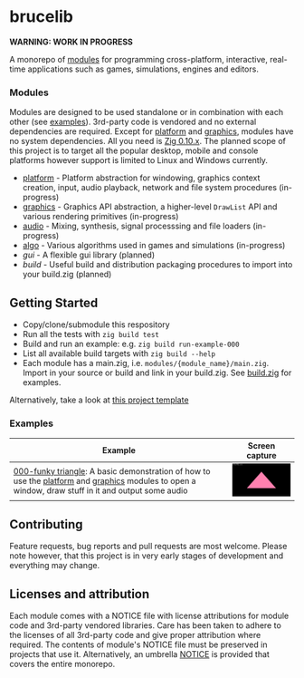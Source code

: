 # brucelib

**WARNING: WORK IN PROGRESS**

A monorepo of [modules](#modules) for programming cross-platform, interactive, real-time applications such as games, simulations, engines and editors.


### Modules

Modules are designed to be used standalone or in combination with each other (see [examples](#examples)). 3rd-party code is vendored and no external dependencies are required. Except for [platform](modules/platform/) and [graphics](modules/graphics/), modules have no system dependencies. All you need is [Zig 0.10.x](https://github.com/ziglang/zig). The planned scope of this project is to target all the popular desktop, mobile and console platforms however support is limited to Linux and Windows currently.

- [platform](modules/platform/) - Platform abstraction for windowing, graphics context creation, input, audio playback, network and file system procedures (in-progress)
- [graphics](modules/graphics/) - Graphics API abstraction, a higher-level `DrawList` API and various rendering primitives (in-progress)
- [audio](modules/audio/) - Mixing, synthesis, signal processsing and file loaders (in-progress)
- [algo](modules/algo/) - Various algorithms used in games and simulations (in-progress)
- *gui* - A flexible gui library (planned)
- *build* - Useful build and distribution packaging procedures to import into your build.zig (planned)


## Getting Started
- Copy/clone/submodule this respository
- Run all the tests with `zig build test`
- Build and run an example: e.g. `zig build run-example-000`
- List all available build targets with `zig build --help`
- Each module has a main.zig, i.e. `modules/{module_name}/main.zig`. Import in your source or build and link in your build.zig. See [build.zig](build.zig) for examples.

Alternatively, take a look at [this project template](https://github.com/hazeycode/brucelib-begin)


### Examples

| Example | Screen capture |
| ------- | -------------- |
| [000-funky triangle](examples/000_funky_triangle/): A basic demonstration of how to use the [platform](modules/platform/) and [graphics](modules/graphics/) modules to open a window, draw stuff in it and output some audio | <img src="examples/000_funky_triangle/screencap.gif" width=213/> |


## Contributing

Feature requests, bug reports and pull requests are most welcome. Please note however, that this project is in very early stages of development and everything may change.


## Licenses and attribution

Each module comes with a NOTICE file with license attributions for module code and 3rd-party vendored libraries. Care has been taken to adhere to the licenses of all 3rd-party code and give proper attribution where required. The contents of module's NOTICE file must be preserved in projects that use it. Alternatively, an umbrella [NOTICE](NOTICE) is provided that covers the entire monorepo.
